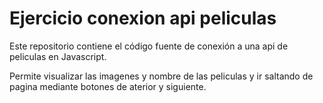# Ejercicio conexion api peliculas
Este repositorio contiene el código fuente de conexión a una api de peliculas en Javascript.

Permite visualizar las imagenes y nombre de las peliculas y ir saltando de pagina mediante botones de aterior y siguiente.
